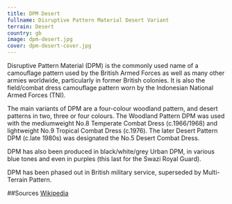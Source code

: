 ```yaml
---
title: DPM Desert
fullname: Disruptive Pattern Material Desert Variant
terrain: Desert
country: gb
image: dpm-desert.jpg
cover: dpm-desert-cover.jpg
---
```

Disruptive Pattern Material (DPM) is the commonly used name of a camouflage pattern used by the British Armed Forces as well as many other armies worldwide, particularly in former British colonies. It is also the field/combat dress camouflage pattern worn by the Indonesian National Armed Forces (TNI).

The main variants of DPM are a four-colour woodland pattern, and desert patterns in two, three or four colours. The Woodland Pattern DPM was used with the mediumweight No.8 Temperate Combat Dress (c.1966/1968) and lightweight No.9 Tropical Combat Dress (c.1976). The later Desert Pattern DPM (c.late 1980s) was designated the No.5 Desert Combat Dress.

DPM has also been produced in black/white/grey Urban DPM, in various blue tones and even in purples (this last for the Swazi Royal Guard).

DPM has been phased out in British military service, superseded by Multi-Terrain Pattern.

##Sources
[Wikipedia](https://en.wikipedia.org/wiki/Disruptive_Pattern_Material)
